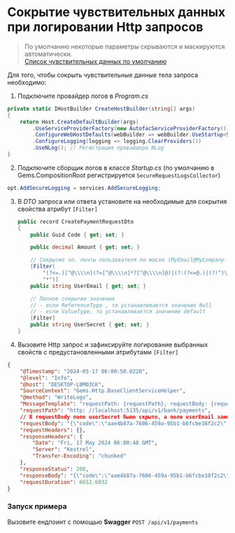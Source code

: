 # Сокрытие чувствительных данных при логировании Http запросов

> По умолчанию некоторые параметры скрываются и маскируются автоматически.  
> [Список чувствительных данных по умолчанию](http://api-dev.kifr-ru.local/securitykeys/static/log-filter.json)

Для того, чтобы сокрыть чувствительные данные тела запроса необходимо:
1. Подключите провайдер логов в _Program.cs_
```csharp
private static IHostBuilder CreateHostBuilder(string[] args)
{
    return Host.CreateDefaultBuilder(args)
        .UseServiceProviderFactory(new AutofacServiceProviderFactory())
        .ConfigureWebHostDefaults(webBuilder => webBuilder.UseStartup<Startup>())
        .ConfigureLogging(logging => logging.ClearProviders())
        .UseNLog(); // Регистрация провайдера NLog
}
```
2. Подключите сборщик логов в классе _Startup.cs_ (по умолчанию в Gems.CompositionRoot регистрируется `SecureRequestLogsCollector`)
```csharp
opt.AddSecureLogging = services.AddSecureLogging;
```
3. В _DTO_ запроса или ответа установите на необходимые для сокрытия свойства атрибут `[Filter]`
    ```csharp
    public record CreatePaymentRequestDto
    {
        public Guid Code { get; set; }

        public decimal Amount { get; set; }

        // Сокрытие эл. почты пользователя по маске (MyEmail@MyCompany.com -> M*****l@M*******y.com)
        [Filter(
            "(?<=.)[^@\\\\n](?=[^@\\\\n]*?[^@\\\\n]@)|(?:(?<=@.)|(?!^)\\\\G(?=[^@\\\\n]*$)).(?=.*[^@\\\\n]\\\\.)",
            "*")]
        public string UserEmail { get; set; }

        // Полное сокрытие значения
        // - если ReferenceType , то устанавливается значение Null
        // - если ValueType, то устанавливается значение default
        [Filter]
        public string UserSecret { get; set; }
    }
    ```

4. Вызовите Http запрос и зафиксируйте логирование выбранных свойств с предустановленными атрибутами `[Filter]`
```json
{
    "@Timestamp": "2024-05-17 06:00:50.0220",
    "@level": "Info",
    "@host": "DESKTOP-L8MO3CK",
    "SourceContext": "Gems.Http.BaseClientServiceHelper",
    "@method": "WriteLogs",
    "MessageTemplate": "requestPath: {requestPath}, requestBody: {requestBody}, requestHeaders: {requestHeaders}, responseHeaders: {responseHeaders}, responseStatus: {responseStatus}, responseBody: {responseBody}, requestDuration: {requestDuration}",
    "requestPath": "http: //localhost:5135/api/v1/bank/payments",
    // В requestBody поле userSecret было скрыто, а поле userEmail заменено символами по маске
    "requestBody": "{\"code\":\"aae4b87a-7606-459a-95b1-b6fcbe38f2c2\",\"amount\":120\"userEmail\":\"M*****l@M******y.com\"}",
    "requestHeaders": {},
    "responseHeaders": {
        "Date": "Fri, 17 May 2024 06:00:48 GMT",
        "Server": "Kestrel",
        "Transfer-Encoding": "chunked"
    },
    "responseStatus": 200,
    "responseBody": "{\"code\":\"aae4b87a-7606-459a-95b1-b6fcbe38f2c2\",\"amount\":120,\"status\":0}",
    "requestDuration": 6652.6032
}
```

### Запуск примера
Вызовите ендпоинт с помощью **Swagger** `POST /api/v1/payments`
